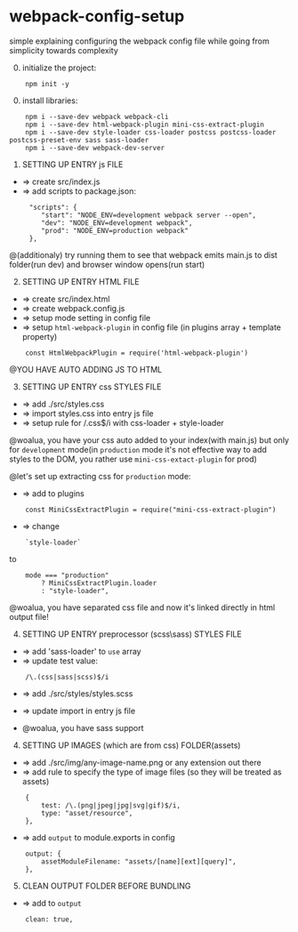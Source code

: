 # webpack-config-setup
simple explaining configuring the webpack config file while going from simplicity towards complexity


0. initialize the project:
```
	npm init -y
```
0. install libraries:
```
	npm i --save-dev webpack webpack-cli
	npm i --save-dev html-webpack-plugin mini-css-extract-plugin
	npm i --save-dev style-loader css-loader postcss postcss-loader postcss-preset-env sass sass-loader
	npm i --save-dev webpack-dev-server
```

1. SETTING UP ENTRY js FILE
- => create src/index.js
- => add scripts to package.json:
```
	 "scripts": {
	 	"start": "NODE_ENV=development webpack server --open",
	 	"dev": "NODE_ENV=development webpack",
	 	"prod": "NODE_ENV=production webpack"
	 },
```

@(additionaly) try running them to see that webpack emits main.js to dist folder(run dev) and browser window opens(run start) 


2. SETTING UP ENTRY HTML FILE
- => create src/index.html
- => create webpack.config.js
- => setup mode setting in config file
- => setup `html-webpack-plugin` in config file (in plugins array + template property)
```
	const HtmlWebpackPlugin = require('html-webpack-plugin')
```

@YOU HAVE AUTO ADDING JS TO HTML


3. SETTING UP ENTRY css STYLES FILE
- => add ./src/styles.css
- => import styles.css into entry js file
- => setup rule for /\.css$/i with css-loader + style-loader

@woalua, you have your css auto added to your index(with main.js) but only for `development` mode(in `production` mode  it's not effective way to add styles to the DOM, you rather use `mini-css-extact-plugin` for prod)

@let's set up extracting css for `production` mode:

- => add to plugins
```
	const MiniCssExtractPlugin = require("mini-css-extract-plugin")
```
	 
- => change 
```
	`style-loader` 
```

to 

```
	mode === "production"
		? MiniCssExtractPlugin.loader
		: "style-loader",
```

@woalua, you have separated css file and now it's linked directly in html output file!

	 
4. SETTING UP ENTRY preprocessor (scss\sass) STYLES FILE
- => add 'sass-loader' to `use` array
- => update test value:
```
	/\.(css|sass|scss)$/i
```
- => add ./src/styles/styles.scss
- => update import in entry js file

- @woalua, you have sass support


4. SETTING UP IMAGES (which are from css) FOLDER(assets) 
- => add ./src/img/any-image-name.png or any extension out there
- => add rule to specify the type of image files (so they will be treated as assets)
``` 
	{	
		test: /\.(png|jpeg|jpg|svg|gif)$/i,
		type: "asset/resource",
	},
 ```
- => add `output` to module.exports in config 
```
	output: {
		assetModuleFilename: "assets/[name][ext][query]",
	},
```

5. CLEAN OUTPUT FOLDER BEFORE BUNDLING
- => add to `output`
```
	clean: true,
```





















	
